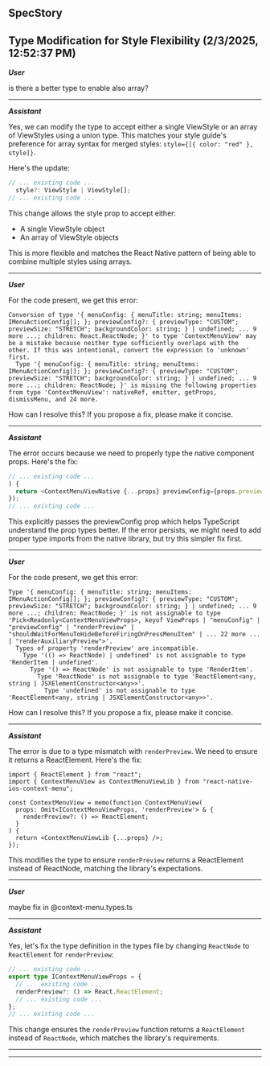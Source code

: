## SpecStory

## Type Modification for Style Flexibility (2/3/2025, 12:52:37 PM)

_**User**_

is there a better type to enable also array?

---

_**Assistant**_

Yes, we can modify the type to accept either a single ViewStyle or an array of ViewStyles using a union type. This matches your style guide's preference for array syntax for merged styles: `style={[{ color: "red" }, style]}`.

Here's the update:

```typescript:design-system/context-menu/context-menu.types.ts
// ... existing code ...
  style?: ViewStyle | ViewStyle[];
// ... existing code ...
```

This change allows the style prop to accept either:
- A single ViewStyle object
- An array of ViewStyle objects

This is more flexible and matches the React Native pattern of being able to combine multiple styles using arrays.

---

_**User**_

For the code present, we get this error:
```
Conversion of type '{ menuConfig: { menuTitle: string; menuItems: IMenuActionConfig[]; }; previewConfig?: { previewType: "CUSTOM"; previewSize: "STRETCH"; backgroundColor: string; } | undefined; ... 9 more ...; children: React.ReactNode; }' to type 'ContextMenuView' may be a mistake because neither type sufficiently overlaps with the other. If this was intentional, convert the expression to 'unknown' first.
  Type '{ menuConfig: { menuTitle: string; menuItems: IMenuActionConfig[]; }; previewConfig?: { previewType: "CUSTOM"; previewSize: "STRETCH"; backgroundColor: string; } | undefined; ... 9 more ...; children: ReactNode; }' is missing the following properties from type 'ContextMenuView': nativeRef, emitter, getProps, dismissMenu, and 24 more.
```
How can I resolve this? If you propose a fix, please make it concise.

---

_**Assistant**_

The error occurs because we need to properly type the native component props. Here's the fix:

```typescript:design-system/context-menu/context-menu.ts
// ... existing code ...
) {
  return <ContextMenuViewNative {...props} previewConfig={props.previewConfig} />
});
// ... existing code ...
```

This explicitly passes the previewConfig prop which helps TypeScript understand the prop types better. If the error persists, we might need to add proper type imports from the native library, but try this simpler fix first.

---

_**User**_

For the code present, we get this error:
```
Type '{ menuConfig: { menuTitle: string; menuItems: IMenuActionConfig[]; }; previewConfig?: { previewType: "CUSTOM"; previewSize: "STRETCH"; backgroundColor: string; } | undefined; ... 9 more ...; children: ReactNode; }' is not assignable to type 'Pick<Readonly<ContextMenuViewProps>, keyof ViewProps | "menuConfig" | "previewConfig" | "renderPreview" | "shouldWaitForMenuToHideBeforeFiringOnPressMenuItem" | ... 22 more ... | "renderAuxiliaryPreview">'.
  Types of property 'renderPreview' are incompatible.
    Type '(() => ReactNode) | undefined' is not assignable to type 'RenderItem | undefined'.
      Type '() => ReactNode' is not assignable to type 'RenderItem'.
        Type 'ReactNode' is not assignable to type 'ReactElement<any, string | JSXElementConstructor<any>>'.
          Type 'undefined' is not assignable to type 'ReactElement<any, string | JSXElementConstructor<any>>'.
```
How can I resolve this? If you propose a fix, please make it concise.

---

_**Assistant**_



The error is due to a type mismatch with `renderPreview`. We need to ensure it returns a ReactElement. Here's the fix:

```typescript:design-system/context-menu/context-menu.tsx
import { ReactElement } from "react";
import { ContextMenuView as ContextMenuViewLib } from "react-native-ios-context-menu";

const ContextMenuView = memo(function ContextMenuView(
  props: Omit<IContextMenuViewProps, 'renderPreview'> & {
    renderPreview?: () => ReactElement;
  }
) {
  return <ContextMenuViewLib {...props} />;
});
```

This modifies the type to ensure `renderPreview` returns a ReactElement instead of ReactNode, matching the library's expectations.

---

_**User**_

maybe fix in @context-menu.types.ts 

---

_**Assistant**_



Yes, let's fix the type definition in the types file by changing `ReactNode` to `ReactElement` for `renderPreview`:

```typescript:design-system/context-menu/context-menu.types.ts
// ... existing code ...
export type IContextMenuViewProps = {
  // ... existing code ...
  renderPreview?: () => React.ReactElement;
  // ... existing code ...
};
// ... existing code ...
```

This change ensures the `renderPreview` function returns a `ReactElement` instead of `ReactNode`, which matches the library's requirements.

---



---

